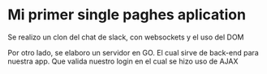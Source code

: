 # Mi primer single paghes aplication

Se realizo un clon del chat de slack, con websockets y el uso del DOM

Por otro lado, se elaboro un servidor en GO. El cual sirve de back-end para nuestra app.
Que valida nuestro login en el cual se hizo uso de AJAX
